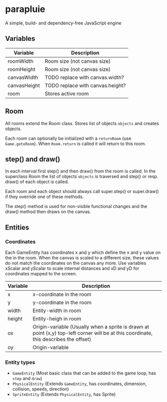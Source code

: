 # parapluie
A simple, build- and dependency-free JavaScript engine

## Variables

| Variable     | Description                      |
| ------------ | -------------------------------- |
| roomWidth    | Room size (not canvas size)      |
| roomHeight   | Room size (not canvas size)      |
| canvasWidth  | TODO replace with canvas.width?  |
| canvasHeight | TODO replace with canvas.height? |
| room         | Stores active room               |

## Room

All rooms extend the Room class. Stores list of objects `objects` and creates
objects.

Each room can optionally be initialized with a `returnRoom` (use
`Game.gotoRoom`). When `Room.return` is called it will return to this room.

## step() and draw()

In each interval first step() and then draw() from the room is called. In the
superclass Room the list of objects `objects` is traversed and step() or resp.
draw() of each object is called.

Each room and each object should always call super.step() or super.draw() if
they override one of these methods.

The step() method is used for non-visible functional changes and the draw()
method then draws on the canvas.

## Entities

### Coordinates

Each GameEntity has coordinates x and y which define the x and y value on the
in the room.
When the canvas is scaled to a different size, these values do not match the
coordinates on the canvas any more.
Use variables xScalar and yScalar to scale internal distances and xD and yD
for coordinates mapped to the screen.

| Variable | Description                                                                                                                           |
| -------- | ------------------------------------------------------------------------------------------------------------------------------------- |
| x        | x-coordinate in the room                                                                                                              |
| y        | y-coordinate in the room                                                                                                              |
| width    | Entity-width in room                                                                                                                  |
| height   | Entity-heigh in room                                                                                                                  |
| ox       | Origin-variable (Usually when a sprite is drawn at point (x,y) top-left corner will be at this coordinate, this describes the offset) |
| oy       | Origin-variable                                                                                                                       |

### Entity types

* `GameEntity` (Most basic class that can be added to the game loop, has `step` and `draw`)
* `PhysicalEntity` (Extends `GameEntity`, has coordinates, dimension, collision, speeds, direction)
* `SpriteEntity` (Extends `PhysicalEntity`, has Sprite)
